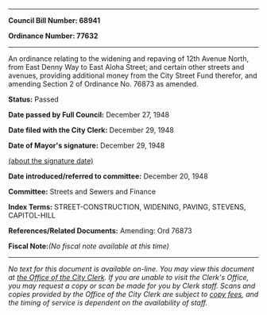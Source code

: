

********

**Council Bill Number: 68941**
   
**Ordinance Number: 77632**
********

 An ordinance relating to the widening and repaving of 12th Avenue North, from East Denny Way to East Aloha Street; and certain other streets and avenues, providing additional money from the City Street Fund therefor, and amending Section 2 of Ordinance No. 76873 as amended.

**Status:** Passed
   
**Date passed by Full Council:** December 27, 1948
   
**Date filed with the City Clerk:** December 29, 1948
   
**Date of Mayor's signature:** December 29, 1948
   
[(about the signature date)](/~public/approvaldate.htm)
   
   
   
**Date introduced/referred to committee:** December 20, 1948
   
**Committee:** Streets and Sewers and Finance
   
   
**Index Terms:** STREET-CONSTRUCTION, WIDENING, PAVING, STEVENS, CAPITOL-HILL

**References/Related Documents:** Amending: Ord 76873

**Fiscal Note:**_(No fiscal note available at this time)_
********

_No text for this document is available on-line. You may view this document at [the Office of the City Clerk](http://www.seattle.gov/leg/clerk/contactUs.htm). If you are unable to visit the Clerk's Office, you may request a copy or scan be made for you by Clerk staff. Scans and copies provided by the Office of the City Clerk are subject to [copy fees](http://clerk.seattle.gov/~public/clerkfees.htm), and the timing of service is dependent on the availability of staff._

